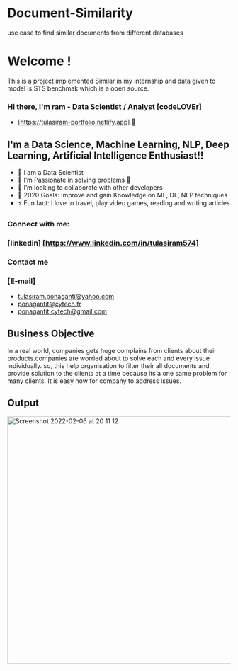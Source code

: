 # Document-Similarity
use case to find similar documents from different databases
# Welcome !
This is a project implemented Similar in my internship and data given to model is STS benchmak which is a open source.
### Hi there, I'm ram - Data Scientist / Analyst [codeLOVEr]

* [https://tulasiram-portfolio.netlify.app] 👋


## I'm a Data Science, Machine Learning, NLP, Deep Learning, Artificial Intelligence Enthusiast!!

- 🔭 I am a Data Scientist
- 🌱 I’m Passionate in solving problems 🤣
- 👯 I’m looking to collaborate with other developers
- 🥅 2020 Goals: Improve and gain Knowledge on ML, DL, NLP techniques
- ⚡ Fun fact: I love to travel, play video games, reading and writing articles

### Connect with me:

### [linkedin] [https://www.linkedin.com/in/tulasiram574]

### Contact me
### [E-mail]
* tulasiram.ponaganti@yahoo.com
* ponagantit@cytech.fr
* ponagantit.cytech@gmail.com


## Business Objective

In a real world, companies gets huge complains from clients about their products.companies are worried about to solve 
each and every issue individually. so, this help organisation to filter their all documents and provide solution to the
clients at a time because its a one same problem for many clients. It is easy now for company to address issues.

## Output

<img width="559" alt="Screenshot 2022-02-06 at 20 11 12" src="https://user-images.githubusercontent.com/38869311/152697418-b71c2ac4-529d-4c33-b4be-87682d937de2.png">


